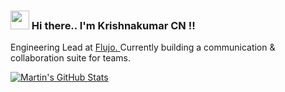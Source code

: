 ### <img src="https://raw.githubusercontent.com/MartinHeinz/MartinHeinz/master/wave.gif" width="30px"> Hi there..  I'm Krishnakumar CN !!

Engineering Lead at <a href="https://www.flujo.io"> Flujo. <a/> Currently building a communication & collaboration suite for teams.


<a href="https://github.com/krishnakumarcn/krishnakumarcn">
  <img align="center" src="https://github-readme-stats.vercel.app/api?username=krishnakumarcn&show_icons=true&line_height=27&count_private=true&title_color=ffffff&text_color=c9cacc&icon_color=2bbc8a&bg_color=1d1f21" alt="Martin's GitHub Stats" />
</a>

<!--
**krishnakumarcn/krishnakumarcn** is a ✨ _special_ ✨ repository because its `README.md` (this file) appears on your GitHub profile.

Here are some ideas to get you started:

- 🔭 I’m currently working on ...
- 🌱 I’m currently learning ...
- 👯 I’m looking to collaborate on ...
- 🤔 I’m looking for help with ...
- 💬 Ask me about ...
- 📫 How to reach me: ...
- 😄 Pronouns: ...
- ⚡ Fun fact: ...
-->
